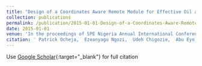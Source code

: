 ```yaml
---
title: "Design of a Coordinates Aware Remote Module for Effective Oil and Gas Pipeline Monitoring Using GPRS, GPS and Google Maps on Android Devices"
collection: publications
permalink: /publication/2015-01-01-Design-of-a-Coordinates-Aware-Remote-Module-for-Effective-Oil-and-Gas-Pipeline-Monitoring-Using-GPRS-GPS-and-Google-Maps-on-Android-Devices
date: 2015-01-01
venue: 'In the proceedings of SPE Nigeria Annual International Conference and Exhibition'
citation: ' Patrick Ocheja,  Ezeanyagu Ngozi,  Udeh Chigozie,  Abu Eyo, &quot;Design of a Coordinates Aware Remote Module for Effective Oil and Gas Pipeline Monitoring Using GPRS, GPS and Google Maps on Android Devices.&quot; In the proceedings of SPE Nigeria Annual International Conference and Exhibition, 2015.'
---
```

Use [Google Scholar](https://scholar.google.com/scholar?q=Design+of+a+Coordinates+Aware+Remote+Module+for+Effective+Oil+and+Gas+Pipeline+Monitoring+Using+GPRS,+GPS+and+Google+Maps+on+Android+Devices){:target="_blank"} for full citation